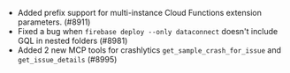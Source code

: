 - Added prefix support for multi-instance Cloud Functions extension parameters. (#8911)
- Fixed a bug when `firebase deploy --only dataconnect` doesn't include GQL in nested folders (#8981)
- Added 2 new MCP tools for crashlytics `get_sample_crash_for_issue` and `get_issue_details` (#8995)
